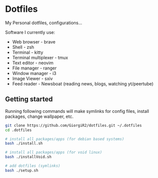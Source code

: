 # Dotfiles

My Personal dotfiles, configurations...

Software I currently use:
 - Web browser - brave
 - Shell - zsh
 - Terminal - kitty
 - Terminal multiplexer - tmux
 - Text editor - neovim
 - File manager - ranger
 - Window manager - i3
 - Image Viewer - sxiv
 - Feed reader - Newsboat (reading news, blogs, watching yt/peertube)

## Getting started

Running following commands will make symlinks for config files, install packages, change wallpaper, etc.

```sh
git clone https://github.com/GiorgiR2/dotfiles.git ~/.dotfiles
cd .dotfiles

# install all packages/apps (for debian based systems)
bash ./install.sh

# install all packages/apps (for void linux)
bash ./installVoid.sh

# add dotfiles (symlinks)
bash ./setup.sh
```
